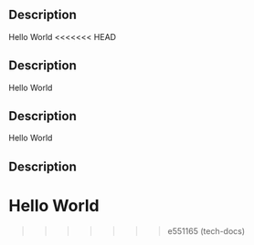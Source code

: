 ## Description

Hello World
<<<<<<< HEAD

## Description

Hello World

## Description

Hello World

## Description

Hello World
=======
>>>>>>> e551165 (tech-docs)
